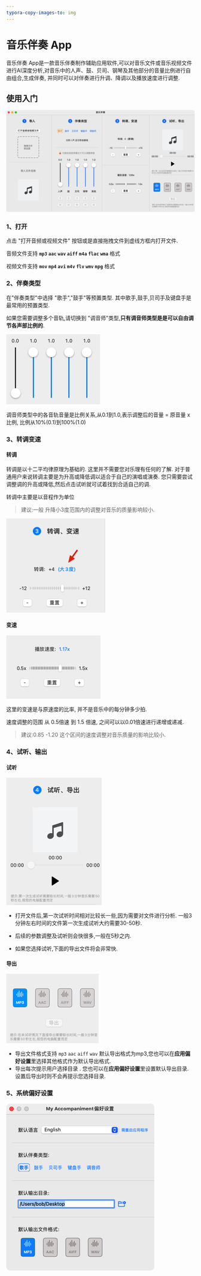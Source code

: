 ```yaml
---
typora-copy-images-to: img
---
```


# 音乐伴奏 App



音乐伴奏 App是一款音乐伴奏制作辅助应用软件,可以对音乐文件或音乐视频文件进行AI深度分析,对音乐中的人声、鼓、贝司、钢琴及其他部分的音量比例进行自由组合,生成伴奏, 并同时可以对伴奏进行升调、降调以及播放速度进行调整.



## 使用入门



<img src="img/image-20220613155350860-5106833.png" alt="image-20220613155350860"  />



### 1、打开

点击 "打开音频或视频文件" 按钮或是直接拖拽文件到虚线方框内打开文件.

音频文件支持 **`mp3` `aac` `wav` `aiff` `m4a` `flac` `wma`**  格式 

视频文件支持  **`mov` `mp4` `avi` `m4v` `flv` `wmv` `mpg`** 格式 



### 2、伴奏类型

在"伴奏类型"中选择 "歌手","鼓手"等预置类型. 其中歌手,鼓手,贝司手及键盘手是最常用的预置类型.

如果您需要调整多个音轨,请切换到 "调音师"类型,**只有调音师类型是是可以自由调节各声部比例的**.

![image-20220613160857739](img/image-20220613160857739-5107742.png)



调音师类型中的各音轨音量是比例关系,从0.1到1.0,表示调整后的音量 = 原音量 x  比例, 比例从10%(0.1)到100%(1.0)

### 3、转调变速

#### 转调

转调是以十二平均律原理为基础的. 这里并不需要您对乐理有任何的了解. 对于普通用户来说转调主要是为升高或降低调以适合于自己的演唱或演奏. 您只需要尝试调整调的升高或降低,然后点击试听就可试着找到合适自己的调.

转调中主要是以音程作为单位

> 建议:一般 升降小3度范围内的调整对音乐的质量影响较小.

![image-20220613161753548](img/image-20220613161753548-5108275.png)

#### 变速

![image-20220613161946401](img/image-20220613161946401-5108388.png)

这里的变速是与原速度的比率, 并不是音乐中的每分钟多少拍.

速度调整的范围 从 0.5倍速 到 1.5 倍速, 之间可以以0.01倍速进行递增或递减.   

> 建议:0.85 -1.20 这个区间的速度调整对音乐质量的影响比较小.



### 4、试听、输出

#### 试听

![image-20220613162326794](img/image-20220613162326794-5108608.png)

* 打开文件后,第一次试听时间相对比较长一些,因为需要对文件进行分析.   一般3分钟左右时间的文件第一次生成试听大约需要30-50秒. 

* 后续的参数调整及试听则会快很多,一般在5秒之内.
* 如果您选择试听,下面的导出文件将会非常快.



#### 导出

![image-20220613162918368](img/image-20220613162918368-5108960.png)



* 导出文件格式支持 `mp3` `aac` `aiff` `wav` 默认导出格式为mp3,您也可以在**应用偏好设置**里选择其他格式作为默认导出格式.
* 导出每次提示用户选择目录 .  您也可以在**应用偏好设置**里设置默认导出目录. 设置后导出时则不会再提示您选择目录.



### 5、系统偏好设置

![image-20220613163345193](img/image-20220613163345193-5109226.png)

